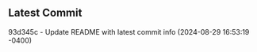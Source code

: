 
## Latest Commit
93d345c - Update README with latest commit info (2024-08-29 16:53:19 -0400) <Yunxi-Zhou>
